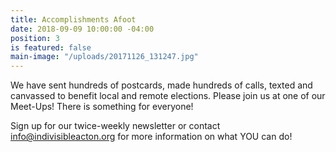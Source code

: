 ```yaml
---
title: Accomplishments Afoot
date: 2018-09-09 10:00:00 -04:00
position: 3
is featured: false
main-image: "/uploads/20171126_131247.jpg"
---
```


We have sent hundreds of postcards, made hundreds of calls,  texted and canvassed to benefit local and remote elections.  Please join us at one of our Meet-Ups!  There is something for everyone!

Sign up for our twice-weekly newsletter or contact info@indivisibleacton.org for more information on what YOU can do!